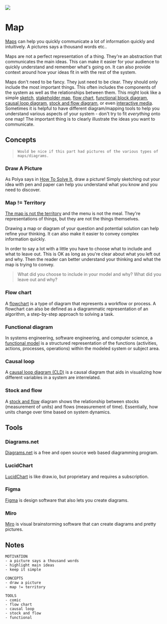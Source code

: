 ![](https://i.imgur.com/EwdgbVg.png)

# Map

[Maps](https://en.wikipedia.org/wiki/Map) can help you quickly communicate a lot of information quickly and intuitively. A pictures says a thousand words etc..

Maps are not a perfect representation of a thing. They're an abstraction that communicates the main ideas. This can make it easier for your audience to quickly understand and remember what's going on. It can also provide context around how your ideas fit in with the rest of the system.

Maps don't need to be fancy. They just need to be clear. They should only include the most important things. This often includes the components of the system as well as the relationships between them. This might look like a simple [sketch](https://en.wikipedia.org/wiki/Sketch_(drawing)), [stakeholder map](https://en.wikipedia.org/wiki/Stakeholder_analysis#Stakeholder_mapping), [flow chart](https://en.wikipedia.org/wiki/Flowchart), [functional block diagram](https://en.wikipedia.org/wiki/Functional_block_diagram), [causal loop diagram](https://en.wikipedia.org/wiki/Causal_loop_diagram), [stock and flow diagram](https://en.wikipedia.org/wiki/Stock_and_flow), or even [interactive media](https://distill.pub/2020/communicating-with-interactive-articles/). Sometimes it is helpful to  have different diagram/mapping tools to help you understand various aspects of your system - don't try to fit *everything* onto one map! The important thing is to clearly illustrate the ideas you want to communicate.

## Concepts

> `Would be nice if this part had pictures of the various types of maps/diagrams.`

### Draw A Picture

As Polya says in [How To Solve It](https://en.wikipedia.org/wiki/How_to_Solve_It), draw a picture! Simply sketching out your idea with pen and paper can help you understand what you know and you need to discover.

### Map != Territory

[The map is not the territory](https://en.wikipedia.org/wiki/Map%E2%80%93territory_relation) and the menu is not the meal. They're representations of things, but they are not the things themselves.

Drawing a map or diagram of your question and potential solution can help refine your thinking. It can also make it easier to convey complex information quickly.

In order to say a lot with a little you have to choose what to include and what to leave out. This is OK as long as you're clear about what you left out and why. Then the reader can better understand your thinking and what the map is trying to convey.

> What did you choose to include in your model and why?
> What did you leave out and why?

### Flow chart

A [flowchart](https://en.wikipedia.org/wiki/Flowchart) is a type of diagram that represents a workflow or process. A flowchart can also be defined as a diagrammatic representation of an algorithm, a step-by-step approach to solving a task. 

### Functional diagram

In systems engineering, software engineering, and computer science, a [functional model](https://en.wikipedia.org/wiki/Function_model) is a structured representation of the functions (activities, actions, processes, operations) within the modeled system or subject area.

### Causal loop

A [causal loop diagram (CLD)](https://en.wikipedia.org/wiki/Causal_loop_diagram) is a causal diagram that aids in visualizing how different variables in a system are interrelated.

### Stock and flow

A [stock and flow](https://en.wikipedia.org/wiki/Stock_and_flow) diagram shows the relationship between stocks (measurement of units) and flows (measurement of time). Essentially, how units change over time based on system dynamics.

## Tools

### Diagrams.net

[Diagrams.net](https://app.diagrams.net/) is a free and open source web based diagramming program.

### LucidChart

[LucidChart](https://www.lucidchart.com/) is like draw.io, but proprietary and requires a subscription.

### Figma

[Figma](https://www.figma.com/) is design software that also lets you create diagrams.

### Miro

[Miro](https://miro.com/) is visual brainstorming software that can create diagrams and pretty pictures.

## Notes

```
MOTIVATION
- a picture says a thousand words
- highlight main ideas
- keep it simple

CONCEPTS
- draw a picture
- map != territory

TOOLS
- comic
- flow chart
- causal loop
- stock and flow
- functional
```


